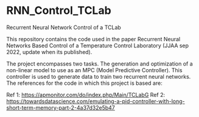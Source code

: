 # RNN_Control_TCLab
Recurrent Neural Network Control of a TCLab

This repository contains the code used in the paper Recurrent Neural Networks Based Control of a Temperature Control Laboratory (JJAA sep 2022, update when its published).

The project encompasses two tasks. The generation and optimization of a non-linear model to use as an MPC (Model Predictive Controller). This controller is used to generate data to train two recurrent neural networks. The references for the code in which this project is based are:

Ref 1: https://apmonitor.com/do/index.php/Main/TCLabG
Ref 2: https://towardsdatascience.com/emulating-a-pid-controller-with-long-short-term-memory-part-2-4a37d32e5b47
